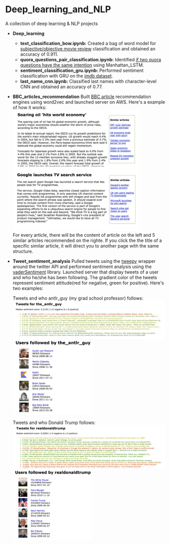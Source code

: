 # Deep_learning_and_NLP
A collection of deep learning &amp; NLP projects
- **Deep_learning** 
  - **text_classification_bow.ipynb:** Created a bag of word model for [subjective/objective movie review](http://www.cs.cornell.edu/people/pabo/movie-review-data/) classification and obtained an accuracy of 0.911. 
  - **quora_questions_pair_classification.ipynb:** Identified [if two quora questions have the same intention](https://www.kaggle.com/c/quora-question-pairs) using Manhattan_LSTM.
  - **sentiment_classification_gru.ipynb:** Performed sentiment classification with GRU on the [imdb dataset](http://ai.stanford.edu/~amaas/data/sentiment/).
  - **last_name_cnn.ipynb:** Classified last names with character-level CNN and obtained an accuracy of 0.77.

- **BBC_articles_recommendation**
  Built [BBC article](http://mlg.ucd.ie/datasets/bbc.html) recommendation engines using word2vec and launched server on AWS.
  Here's a example of how it works:  
  <img src="https://github.com/Jennylijingxian/Deep_learning_and_NLP/blob/master/images/article_recommendation.jpg" width="400">  
  For every article, there will be the content of article on the left and 5 similar articles recommended on the righte. If you click the the title of a specific similar article, it will direct you to another page with the same structure.

- **Tweet_sentiment_analysis**
  Pulled tweets using the [tweepy](http://www.tweepy.org/) wrapper around the twitter API and performed sentiment analysis using the [vaderSentiment](https://github.com/cjhutto/vaderSentiment) library. Launched server that display tweets of a user and who he/she has been following. The gradient color of the tweets represent sentiment attitude(red for negative, green for positive).
  Here's two examples:   
    
  Tweets and who antlr_guy (my grad school professor) follows:  
  <img src="https://github.com/Jennylijingxian/Deep_learning_and_NLP/blob/master/images/ex1_antlr_guy.jpg" width="800">    
  <img src="https://github.com/Jennylijingxian/Deep_learning_and_NLP/blob/master/images/ex1_antlr_followedby.jpg" width="250">  
    
  Tweets and who Donald Trump follows:  
  <img src="https://github.com/Jennylijingxian/Deep_learning_and_NLP/blob/master/images/ex2_trump.jpg" width="800">  
  <img src="https://github.com/Jennylijingxian/Deep_learning_and_NLP/blob/master/images/ex3_trump_followedby.jpg" width="250">  
